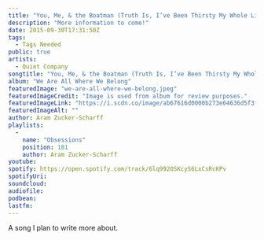 ```yaml
---
title: "You, Me, & the Boatman (Truth Is, I’ve Been Thirsty My Whole Life) by Quiet Company"
description: "More information to come!"
date: 2015-09-30T17:31:50Z
tags:
  - Tags Needed
public: true
artists:
  - Quiet Company
songtitle: "You, Me, & the Boatman (Truth Is, I’ve Been Thirsty My Whole Life)"
album: "We Are All Where We Belong"
featuredImage: "we-are-all-where-we-belong.jpeg"
featuredImageCredit: "Image is used from album for review purposes."
featuredImageLink: "https://i.scdn.co/image/ab67616d0000b273e64636d5f3fe168c7df1d1d4"
featuredImageAlt: ""
author: Aram Zucker-Scharff
playlists:
  -
    name: "Obsessions"
    position: 181
    author: Aram Zucker-Scharff
youtube: 
spotify: https://open.spotify.com/track/6lq992OSKcyS6LxCsRcKPv
spotifyUri: 
soundcloud:
audiofile:
podbean:
lastfm: 
---
```


A song I plan to write more about.
		